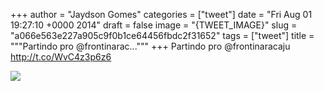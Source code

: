 
+++
author = "Jaydson Gomes"
categories = ["tweet"]
date = "Fri Aug 01 19:27:10 +0000 2014"
draft = false
image = "{TWEET_IMAGE}"
slug = "a066e563e227a905c9f0b1ce64456fbdc2f31652"
tags = ["tweet"]
title = """Partindo pro @frontinarac..."""
+++
Partindo pro @frontinaracaju http://t.co/WvC4z3p6z6

![](/images/tweet-media/495289655030722560-Bt-fT1XIUAEAuud.jpg)